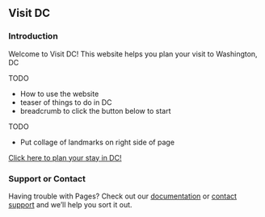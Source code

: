 ## Visit DC

### Introduction

<!-- TODO The following text should go on a side panel -->

Welcome to Visit DC! This website helps you plan your visit to Washington, DC


TODO
- How to use the website
- teaser of things to do in DC
- breadcrumb to click the button below to start

TODO
- Put collage of landmarks on right side of page

[Click here to plan your stay in DC!](categories.md)

### Support or Contact

  Having trouble with Pages? Check out our [documentation](https://docs.github.com/categories/github-pages-basics/) or [contact support](https://support.github.com/contact) and we’ll help you sort it out.
